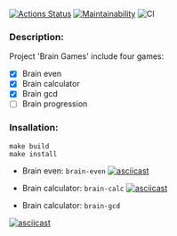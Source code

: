 [![Actions Status](https://github.com/emp7yhead/python-project-lvl1/workflows/hexlet-check/badge.svg)](https://github.com/emp7yhead/python-project-lvl1/actions) [![Maintainability](https://api.codeclimate.com/v1/badges/304443f72ed31aff22c9/maintainability)](https://codeclimate.com/github/emp7yhead/python-project-lvl1/maintainability) ![CI](https://github.com/emp7yhead/python-project-lvl1/actions/workflows/main.yml/badge.svg)
### Description:
Project 'Brain Games' include four games:
- [X] Brain even
- [X] Brain calculator
- [X] Brain gcd
- [ ] Brain progression
### Insallation:
```
make build
make install
```
+ Brain even:
`brain-even`
[![asciicast](https://asciinema.org/a/wuHWWj2TU6nBJZyPxMYXO07XC.svg)](https://asciinema.org/a/wuHWWj2TU6nBJZyPxMYXO07XC)

+ Brain calculator:
`brain-calc`
[![asciicast](https://asciinema.org/a/4yklFRGDNofw8YhOkR190Skxx.svg)](https://asciinema.org/a/4yklFRGDNofw8YhOkR190Skxx)

+ Brain calculator:
`brain-gcd`

[![asciicast](https://asciinema.org/a/LWsrnm77sxaPSj5ChlIS4GRfM.svg)](https://asciinema.org/a/LWsrnm77sxaPSj5ChlIS4GRfM)
